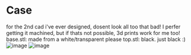 # Case
for the 2nd cad i've ever designed, dosent look all too that bad!
I perfer getting it machined, but if thats not possible, 3d prints work for me too!
base.stl: made from a white/transparent please
top.stl: black. just black :)
![image](https://github.com/user-attachments/assets/871e5978-6a0a-41ef-8083-622d63965ce0)
![image](https://github.com/user-attachments/assets/559362c7-2ce3-4380-857a-abe7d36ab2bd)
